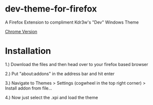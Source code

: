 # dev-theme-for-firefox
A Firefox Extension to compliment Kdr3w's "Dev" Windows Theme

[Chrome Version](https://github.com/Optinux/dev-theme-for-chrome)

# Installation
1.) Download the files and then head over to your firefox based browser

2.) Put "about:addons" in the address bar and hit enter

3.) Navigate to Themes > Settings (cogwheel in the top right corner) > Install addon from file...

4.) Now just select the .xpi and load the theme
